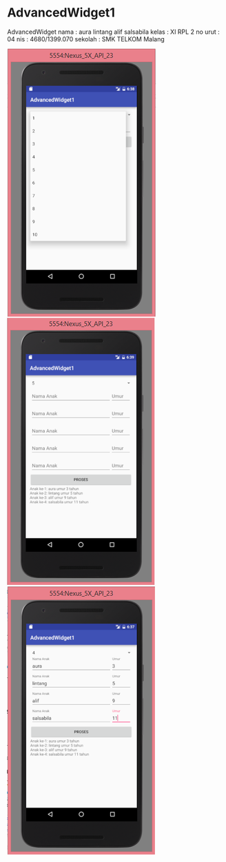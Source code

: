 # AdvancedWidget1
AdvancedWidget
nama : aura lintang alif salsabila
kelas : XI RPL 2
no urut : 04
nis : 4680/1399.070
sekolah : SMK TELKOM Malang


![screenshoot](https://github.com/auralntng/AdvancedWidget1/blob/master/aw1a.PNG?raw=true)
![screenshoot](https://github.com/auralntng/AdvancedWidget1/blob/master/aw1b.PNG?raw=true)
![screenshoot](https://github.com/auralntng/AdvancedWidget1/blob/master/aw1c.PNG?raw=true)
